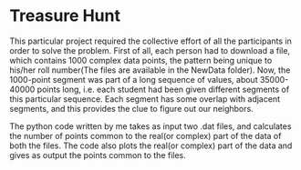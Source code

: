 # Treasure Hunt

This particular project required the collective effort of all the participants in order to solve the problem. First of all, each person had to download a file,
which contains 1000 complex data points, the pattern being unique to his/her roll number(The files are available in the NewData folder). Now, the 1000-point 
segment was part of a long sequence of values, about 35000-40000 points long, i.e. each student had been given different segments of this particular sequence.
Each segment has some overlap with adjacent segments, and this provides the clue to figure out our neighbors. 

The python code written by me takes as input two .dat files, and calculates the number of points common to the real(or complex) part of the data of both the files.
The code also plots the real(or complex) part of the data and gives as output the points common to the files.
